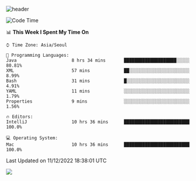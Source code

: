 ![header](https://capsule-render.vercel.app/api?type=Egg&color=timeAuto&height=300&section=header&text=PoPo&fontSize=90&animation=fadeIn)

  <!--START_SECTION:waka-->
![Code Time](http://img.shields.io/badge/Code%20Time-332%20hrs%2041%20mins-blue)

📊 **This Week I Spent My Time On** 

```text
⌚︎ Time Zone: Asia/Seoul

💬 Programming Languages: 
Java                     8 hrs 34 mins       ████████████████████░░░░░   80.81% 
XML                      57 mins             ██░░░░░░░░░░░░░░░░░░░░░░░   8.99% 
Bash                     31 mins             █░░░░░░░░░░░░░░░░░░░░░░░░   4.91% 
YAML                     11 mins             ░░░░░░░░░░░░░░░░░░░░░░░░░   1.79% 
Properties               9 mins              ░░░░░░░░░░░░░░░░░░░░░░░░░   1.56%

🔥 Editors: 
IntelliJ                 10 hrs 36 mins      █████████████████████████   100.0%

💻 Operating System: 
Mac                      10 hrs 36 mins      █████████████████████████   100.0%

```


 Last Updated on 11/12/2022 18:38:01 UTC
<!--END_SECTION:waka-->



<img src="https://capsule-render.vercel.app/api?type=Egg&color=timeAuto&height=300&section=footer&text=PoPo&fontSize=90&animation=fadeIn&reversal=true" />
